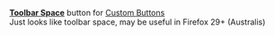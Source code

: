 <a href="http://infocatcher.github.io/Custom_Buttons/install/toolbarSpace.html"><strong>Toolbar Space</strong></a> button for [Custom Buttons](https://addons.mozilla.org/addon/custom-buttons/)
<br>Just looks like toolbar space, may be useful in Firefox 29+ (Australis)